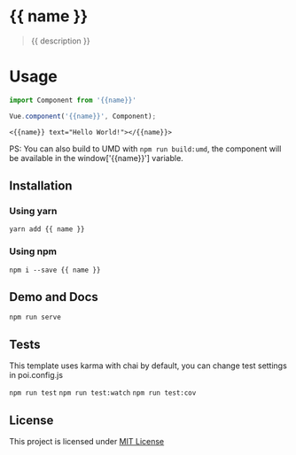 # {{ name }}

> {{ description }}

# Usage

```js
import Component from '{{name}}'

Vue.component('{{name}}', Component);
```

    <{{name}} text="Hello World!"></{{name}}>

PS: You can also build to UMD with `npm run build:umd`, the component will be
available in the window['{{name}}'] variable.

## Installation

### Using yarn

`yarn add {{ name }}`

### Using npm

`npm i --save {{ name }}`

## Demo and Docs

`npm run serve`

## Tests

This template uses karma with chai by default, you can change test settings in poi.config.js

`npm run test`
`npm run test:watch`
`npm run test:cov`

## License

This project is licensed under [MIT License](http://en.wikipedia.org/wiki/MIT_License)
